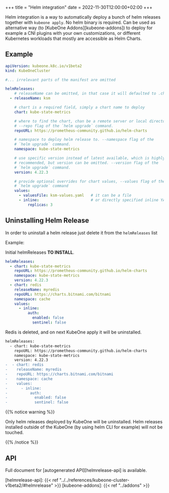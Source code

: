 +++
title = "Helm integration"
date = 2022-11-30T12:00:00+02:00
+++

Helm integration is a way to automatically deploy a bunch of helm releases
together with `kubeone apply`. No helm binary is required. Can be used as
alternative way (to [KubeOne Addons][kubeone-addons]) to deploy for example a
CNI plugins with your own customizations, or different Kubernetes workloads that
mostly are accessible as Helm Charts.

## Example

```yaml
apiVersion: kubeone.k8c.io/v1beta2
kind: KubeOneCluster

#... irrelevant parts of the manifest are omitted

helmReleases:
    # releaseName can be omitted, in that case it will defaulted to .chart
  - releaseName: ksm

    # chart is a required field, simply a chart name to deploy
    chart: kube-state-metrics

    # where to find the chart, chan be a remote server or local directory.
    # --repo flag of the `helm upgrade` command.
    repoURL: https://prometheus-community.github.io/helm-charts

    # namespace to deploy helm release to. --namespace flag of the
    # `helm upgrade` command.
    namespace: kube-state-metrics

    # use specific version instead of latest available, which is highly
    # recommended, but version can be omitted. --version flag of the
    # `helm upgrade` command.
    version: 4.22.3

    # provide optional overrides for chart values, --values flag of the
    # `helm upgrade` command
    values:
      - valuesFile: ksm-values.yaml   # it can be a file
      - inline:                       # or directly specified inline YAML
          replicas: 3
```

## Uninstalling Helm Release

In order to uninstall a helm release just delete it from the `helmReleases` list

Example:

Initial helmReleases **TO INSTALL**.

```yaml
helmReleases:
  - chart: kube-state-metrics
    repoURL: https://prometheus-community.github.io/helm-charts
    namespace: kube-state-metrics
    version: 4.22.3
  - chart: redis
    releaseName: myredis
    repoURL: https://charts.bitnami.com/bitnami
    namespace: cache
    values:
      - inline:
          auth:
            enabled: false
            sentinel: false
```

Redis is deleted, and on next KubeOne apply it will be uninstalled.
```diff
helmReleases:
  - chart: kube-state-metrics
    repoURL: https://prometheus-community.github.io/helm-charts
    namespace: kube-state-metrics
    version: 4.22.3
-  - chart: redis
-    releaseName: myredis
-    repoURL: https://charts.bitnami.com/bitnami
-    namespace: cache
-    values:
-      - inline:
-          auth:
-            enabled: false
-            sentinel: false
```

{{% notice warning %}}

Only helm releases deployed by KubeOne will be uninstalled. Helm releases
installed outside of the KubeOne (by using helm CLI for example) will not be
touched.

{{% /notice %}}
## API

Full document for [autogenerated API][helmrelease-api] is available.


[helmrelease-api]: {{< ref "../../references/kubeone-cluster-v1beta2/#helmrelease" >}}
[kubeone-addons]: {{< ref "../addons" >}}
